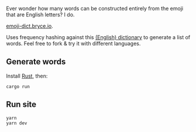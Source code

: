 Ever wonder how many words can be constructed entirely from the emoji that are English letters? I do.

[emoji-dict.bryce.io](https://emoji-dict.bryce.io/).

Uses frequency hashing against this [(English) dictionary](https://github.com/dwyl/english-words) to generate a list of words. Feel free to fork & try it with different languages.

## Generate words

Install [Rust](https://www.rust-lang.org/tools/install), then:

    cargo run

## Run site

    yarn
    yarn dev